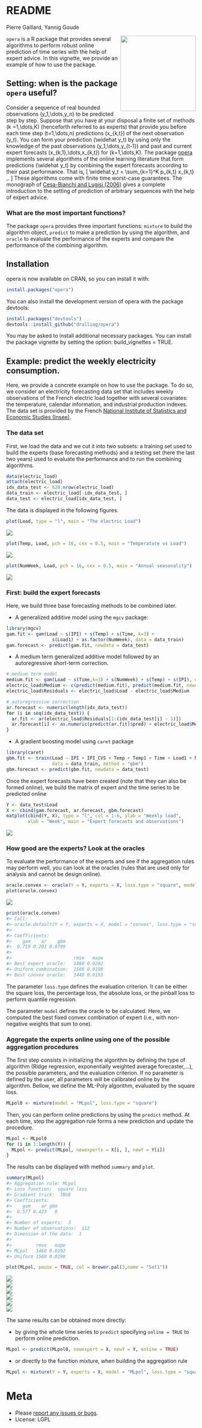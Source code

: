 README
================
Pierre Gaillard, Yannig Goude

<img src="inst/img/opera-logo.jpg" align="right" width="200">

<!-- README.md is automatically generated by README.Rmd: do not edit README.md by hand -->

`opera` is a R package that provides several algorithms to perform
robust online prediction of time series with the help of expert advice.
In this vignette, we provide an example of how to use the package.

## Setting: when is the package `opera` useful?

Consider a sequence of real bounded observations \(y_1,\dots,y_n\) to be
predicted step by step. Suppose that you have at your disposal a finite
set of methods \(k =1,\dots,K\) (henceforth referred to as experts) that
provide you before each time step \(t=1,\dots,n\) predictions
\(x_{k,t}\) of the next observation \(y_t\). You can form your
prediction \(\widehat y_t\) by using only the knowledge of the past
observations \(y_1,\dots,y_{t-1}\) and past and current expert forecasts
\(x_{k,1},\dots,x_{k,t}\) for \(k=1,\dots,K\). The package
<a href=#>opera</a> implements several algorithms of the online learning
literature that form predictions \(\widehat y_t\) by combining the
expert forecasts according to their past performance. That is, \[
  \widehat y_t = \sum_{k=1}^K p_{k,t} x_{k,t} \,.
\] These algorithms come with finite time worst-case guarantees. The
monograph of [Cesa-Bianchi and Lugisi
(2006)](http://www.ii.uni.wroc.pl/~lukstafi/pmwiki/uploads/AGT/Prediction_Learning_and_Games.pdf)
gives a complete introduction to the setting of prediction of arbitrary
sequences with the help of expert advice.

### What are the most important functions?

The package `opera` provides three important functions: `mixture` to
build the algorithm object, `predict` to make a prediction by using the
algorithm, and `oracle` to evaluate the performance of the experts and
compare the performance of the combining algorithm.

## Installation

opera is now available on CRAN, so you can install it with:

``` r
install.packages("opera")
```

You can also install the development version of opera with the package
devtools:

``` r
install.packages("devtools")
devtools::install_github("dralliag/opera")
```

You may be asked to install additional necessary packages. You can
install the package vignette by setting the option: build\_vignettes =
TRUE.

## Example: predict the weekly electricity consumption.

Here, we provide a concrete example on how to use the package. To do so,
we consider an electricity forecasting data set that includes weekly
observations of the French electric load together with several
covariates: the temperature, calendar information, and industrial
production indexes. The data set is provided by the French [National
Institute of Statistics and Economic Studies
(Insee)](http://www.insee.fr).

### The data set

First, we load the data and we cut it into two subsets: a training set
used to build the experts (base forecasting methods) and a testing set
(here the last two years) used to evaluate the performance and to run
the combining algorithms.

``` r
data(electric_load)
attach(electric_load)
idx_data_test <- 620:nrow(electric_load)
data_train <- electric_load[-idx_data_test, ] 
data_test <- electric_load[idx_data_test, ]  
```

The data is displayed in the following
figures.

``` r
plot(Load, type = "l", main = "The electric Load")
```

<p align="center">

<img src="inst/img/Load-1.png" style="display: block; margin: auto;" />

</p>

``` r
plot(Temp, Load, pch = 16, cex = 0.5, main = "Temperature vs Load")
```

<p align="center">

<img src="inst/img/Temp-1.png" style="display: block; margin: auto;" />

</p>

``` r
plot(NumWeek, Load, pch = 16, cex = 0.5, main = "Annual seasonality")
```

<p align="center">

<img src="inst/img/NumWeek-1.png" style="display: block; margin: auto;" />

</p>

### First: build the expert forecasts

Here, we build three base forecasting methods to be combined later.

  - A generalized additive model using the `mgcv` package:

<!-- end list -->

``` r
library(mgcv)
gam.fit <- gam(Load ~ s(IPI) + s(Temp) + s(Time, k=3) + 
                 s(Load1) + as.factor(NumWeek), data = data_train)
gam.forecast <- predict(gam.fit, newdata = data_test)
```

  - A medium term generalized additive model followed by an
    autoregressive short-term correction.

<!-- end list -->

``` r
# medium term model
medium.fit <- gam(Load ~ s(Time,k=3) + s(NumWeek) + s(Temp) + s(IPI), data = data_train)
electric_load$Medium <- c(predict(medium.fit), predict(medium.fit, newdata = data_test))
electric_load$Residuals <- electric_load$Load - electric_load$Medium

# autoregressive correction
ar.forecast <- numeric(length(idx_data_test))
for (i in seq(idx_data_test)) {
  ar.fit <- ar(electric_load$Residuals[1:(idx_data_test[i] - 1)])
  ar.forecast[i] <- as.numeric(predict(ar.fit)$pred) + electric_load$Medium[idx_data_test[i]]
}
```

  - A gradient boosting model using `caret` package

<!-- end list -->

``` r
library(caret)
gbm.fit <- train(Load ~ IPI + IPI_CVS + Temp + Temp1 + Time + Load1 + NumWeek, 
                 data = data_train, method = "gbm")
gbm.forecast <- predict(gbm.fit, newdata = data_test)
```

Once the expert forecasts have been created (note that they can also be
formed online), we build the matrix of expert and the time series to be
predicted online

``` r
Y <- data_test$Load
X <- cbind(gam.forecast, ar.forecast, gbm.forecast)
matplot(cbind(Y, X), type = "l", col = 1:6, ylab = "Weekly load", 
        xlab = "Week", main = "Expert forecasts and observations")
```

<p align="center">

<img src="inst/img/loadAndForecasts-1.png" style="display: block; margin: auto;" />

</p>

### How good are the experts? Look at the oracles

To evaluate the performance of the experts and see if the aggregation
rules may perform well, you can look at the oracles (rules that are used
only for analysis and cannot be design
online).

``` r
oracle.convex <- oracle(Y = Y, experts = X, loss.type = "square", model = "convex")
plot(oracle.convex)
```

<p align="center">

<img src="inst/img/oracle-1.png" style="display: block; margin: auto;" />

</p>

``` r
print(oracle.convex)
#> Call:
#> oracle.default(Y = Y, experts = X, model = "convex", loss.type = "square")
#> 
#> Coefficients:
#>    gam    ar    gbm
#>  0.719 0.201 0.0799
#> 
#>                       rmse   mape
#> Best expert oracle:   1480 0.0202
#> Uniform combination:  1560 0.0198
#> Best convex oracle:   1440 0.0193
```

The parameter `loss.type` defines the evaluation criterion. It can be
either the square loss, the percentage loss, the absolute loss, or the
pinball loss to perform quantile regression.

The parameter `model` defines the oracle to be calculated. Here, we
computed the best fixed convex combination of expert (i.e., with
non-negative weights that sum to
one).

### Aggregate the experts online using one of the possible aggregation procedures

The first step consists in initializing the algorithm by defining the
type of algorithm (Ridge regression, exponentially weighted average
forecaster,…), the possible parameters, and the evaluation criterion. If
no parameter is defined by the user, all parameters will be calibrated
online by the algorithm. Bellow, we define the ML-Poly algorithm,
evaluated by the square loss.

``` r
MLpol0 <- mixture(model = "MLpol", loss.type = "square")
```

Then, you can perform online predictions by using the `predict` method.
At each time, step the aggregation rule forms a new prediction and
update the procedure.

``` r
MLpol <- MLpol0
for (i in 1:length(Y)) {
  MLpol <- predict(MLpol, newexperts = X[i, ], newY = Y[i])
}
```

The results can be displayed with method `summary` and `plot`.

``` r
summary(MLpol)
#> Aggregation rule: MLpol 
#> Loss function:  square loss 
#> Gradient trick:  TRUE 
#> Coefficients: 
#>    gam    ar gbm
#>  0.577 0.423   0
#> 
#> Number of experts:  3
#> Number of observations:  112
#> Dimension of the data:  1 
#> 
#>         rmse   mape
#> MLpol   1460 0.0192
#> Uniform 1560 0.0198
```

``` r
plot(MLpol, pause = TRUE, col = brewer.pal(3,name = "Set1"))
```

<p align="center">

<img src="inst/img/MLpol-1.png" style="display: block; margin: auto;" /><img src="inst/img/MLpol-2.png" style="display: block; margin: auto;" /><img src="inst/img/MLpol-3.png" style="display: block; margin: auto;" /><img src="inst/img/MLpol-4.png" style="display: block; margin: auto;" /><img src="inst/img/MLpol-5.png" style="display: block; margin: auto;" /><img src="inst/img/MLpol-6.png" style="display: block; margin: auto;" />

</p>

The same results can be obtained more directly:

  - by giving the whole time series to `predict` specifying `online =
    TRUE` to perform online prediction.

<!-- end list -->

``` r
MLpol <- predict(MLpol0, newexpert = X, newY = Y, online = TRUE)
```

  - or directly to the function mixture, when building the aggregation
    rule

<!-- end list -->

``` r
MLpol <- mixture(Y = Y, experts = X, model = "MLpol", loss.type = "square")
```

# Meta

  - Please [report any issues or
    bugs](https://github.com/dralliag/opera).
  - License: LGPL
